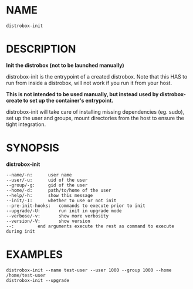 <!-- markdownlint-disable MD010 MD036 -->
# NAME

	distrobox-init

# DESCRIPTION

**Init the distrobox (not to be launched manually)**

distrobox-init is the entrypoint of a created distrobox.
Note that this HAS to run from inside a distrobox, will not work if you run it
from your host.

**This is not intended to be used manually, but instead used by distrobox-create
to set up the container's entrypoint.**

distrobox-init will take care of installing missing dependencies (eg. sudo), set
up the user and groups, mount directories from the host to ensure the tight
integration.

# SYNOPSIS

**distrobox-init**

	--name/-n:		user name
	--user/-u:		uid of the user
	--group/-g:		gid of the user
	--home/-d:		path/to/home of the user
	--help/-h:		show this message
	--init/-I:		whether to use or not init
	--pre-init-hooks:	commands to execute prior to init
	--upgrade/-U:		run init in upgrade mode
	--verbose/-v:		show more verbosity
	--version/-V:		show version
	--:			end arguments execute the rest as command to execute during init

# EXAMPLES

	distrobox-init --name test-user --user 1000 --group 1000 --home /home/test-user
	distrobox-init --upgrade
